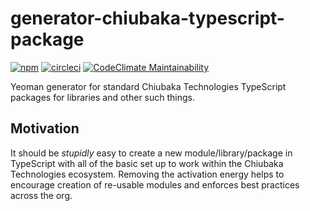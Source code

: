 # generator-chiubaka-typescript-package

[![npm](https://img.shields.io/npm/v/generator-chiubaka-typescript-package)](https://www.npmjs.com/package/generator-chiubaka-typescript-package)
[![circleci](https://circleci.com/gh/chiubaka/generator-chiubaka-typescript-package.svg?style=shield)](https://app.circleci.com/pipelines/github/chiubaka/generator-chiubaka-typescript-package?filter=all)
[![CodeClimate Maintainability](https://img.shields.io/codeclimate/maintainability-percentage/chiubaka/generator-chiubaka-typescript-package)](https://codeclimate.com/github/chiubaka/generator-chiubaka-typescript-package)

Yeoman generator for standard Chiubaka Technologies TypeScript packages for libraries and other such things.

## Motivation
It should be _stupidly_ easy to create a new module/library/package in TypeScript with all of the basic set up to work within the Chiubaka Technologies ecosystem. Removing the activation energy helps to encourage creation of re-usable modules and enforces best practices across the org.
